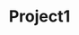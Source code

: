 ---
title: "Project1"
collection: publications
permalink: /publication/2009-10-01-paper-title-number-1
---